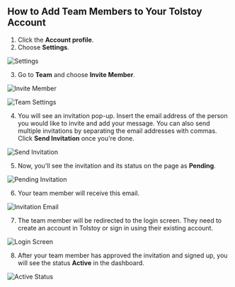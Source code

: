 ## How to Add Team Members to Your Tolstoy Account

1. Click the **Account profile**.
2. Choose **Settings**.

![Settings](https://github.com/user-attachments/assets/898c47fa-ed85-4cff-a172-0cac07c6a35a)

3. Go to **Team** and choose **Invite Member**.

![Invite Member](https://github.com/user-attachments/assets/f5308e55-5044-4322-9768-222d97ec32df)

![Team Settings](https://github.com/user-attachments/assets/4296a9b2-fc27-405c-ba0c-8137aad5c50b)

4. You will see an invitation pop-up. Insert the email address of the person you would like to invite and add your message. You can also send multiple invitations by separating the email addresses with commas. Click **Send Invitation** once you're done.

![Send Invitation](https://github.com/user-attachments/assets/f3ce059a-65f2-4865-9bbc-6ad2617a4402)

5. Now, you'll see the invitation and its status on the page as **Pending**.

![Pending Invitation](https://github.com/user-attachments/assets/6e2929f2-8d62-4dd3-a56c-3cf9bffcedb1)

6. Your team member will receive this email.

![Invitation Email](https://github.com/user-attachments/assets/cfe6bf9d-4e20-494a-bf6f-ae064bafe6c2)

7. The team member will be redirected to the login screen. They need to create an account in Tolstoy or sign in using their existing account.

![Login Screen](https://github.com/GoTolstoy/tolstoy-toly-kb/assets/159800692/0fc96601-b759-4080-acd8-723cae363cd9)

8. After your team member has approved the invitation and signed up, you will see the status **Active** in the dashboard.

![Active Status](https://github.com/user-attachments/assets/431a0201-78b9-494c-81e0-49bce3e7c561)
